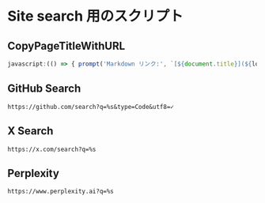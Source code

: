 # Site search 用のスクリプト

## CopyPageTitleWithURL

```js
javascript:(() => { prompt('Markdown リンク:', `[${document.title}](${location.href})`); })();
```

## GitHub Search

```
https://github.com/search?q=%s&type=Code&utf8=✓
```

## X Search

```
https://x.com/search?q=%s
```

## Perplexity

```
https://www.perplexity.ai?q=%s
```
